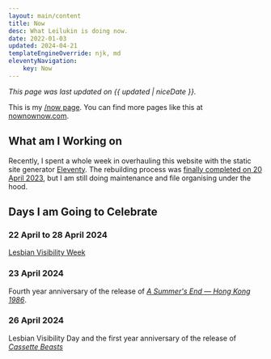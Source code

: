 ```yaml
---
layout: main/content
title: Now
desc: What Leilukin is doing now.
date: 2022-01-03
updated: 2024-04-21
templateEngineOverride: njk, md
eleventyNavigation:
    key: Now
---
```


*This page was last updated on {{ updated | niceDate }}.*

This is my [/now page](https://nownownow.com/about). You can find more pages like this at [nownownow.com](https://nownownow.com/).

## What am I Working on

Recently, I spent a whole week in overhauling this website with the static site generator [Eleventy](https://www.11ty.dev/). The rebuilding process was [finally completed on 20 April 2023](/blog/posts/2024-04-21-april-2024-leilukins-hub-overhaul-with-eleventy/), but I am still doing maintenance and file organising under the hood.

## Days I am Going to Celebrate

### 22 April to 28 April 2024

[Lesbian Visibility Week](https://www.lesbianvisibilityweek.com/)

### 23 April 2024

Fourth year anniversary of the release of [<cite>A Summer's End — Hong Kong 1986</cite>](/shrines/asummersend/).

### 26 April 2024
Lesbian Visibility Day and the first year anniversary of the release of [<cite>Cassette Beasts</cite>](/shrines/cassettebeasts/)